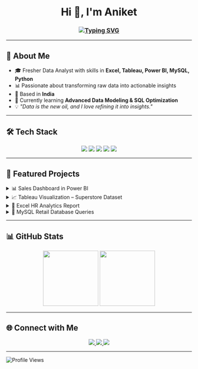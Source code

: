 
<!-- Typing Effect -->
<h1 align="center">Hi 👋, I'm Aniket</h1>
<h3 align="center">
  <a href="https://git.io/typing-svg">
    <img src="https://readme-typing-svg.demolab.com?font=Fira+Code&pause=1000&center=true&vCenter=true&width=435&lines=Aspiring+Data+Analyst;Data+Visualization+Enthusiast;Turning+Data+into+Insights" alt="Typing SVG" />
  </a>
</h3>

---

## 🚀 About Me  
- 🎓 Fresher Data Analyst with skills in **Excel, Tableau, Power BI, MySQL, Python**  
- 📊 Passionate about transforming raw data into actionable insights  
- 📍 Based in **India**  
- 🌱 Currently learning **Advanced Data Modeling & SQL Optimization**  
- 💡 *"Data is the new oil, and I love refining it into insights."*

---

## 🛠 Tech Stack

<p align="center">
  <img src="https://img.shields.io/badge/Excel-217346?style=for-the-badge&logo=microsoft-excel&logoColor=white" />
  <img src="https://img.shields.io/badge/Tableau-E97627?style=for-the-badge&logo=tableau&logoColor=white" />
  <img src="https://img.shields.io/badge/Power%20BI-F2C811?style=for-the-badge&logo=powerbi&logoColor=black" />
  <img src="https://img.shields.io/badge/MySQL-005C84?style=for-the-badge&logo=mysql&logoColor=white" />
  <img src="https://img.shields.io/badge/Python-3776AB?style=for-the-badge&logo=python&logoColor=white" />
</p>

---

## 📂 Featured Projects  

<details>
<summary>📊 Sales Dashboard in Power BI</summary>
Analyzed sales trends, customer segmentation, and profit insights.  
</details>

<details>
<summary>📈 Tableau Visualization – Superstore Dataset</summary>
Interactive dashboards for regional sales performance.  
</details>

<details>
<summary>📑 Excel HR Analytics Report</summary>
Employee performance, attrition analysis, and headcount trends.  
</details>

<details>
<summary>🛒 MySQL Retail Database Queries</summary>
SQL queries for extracting KPIs and insights from retail sales data.  
</details>

---

## 📊 GitHub Stats  

<p align="center">
  <img src="https://github-readme-stats.vercel.app/api?username=aniket-umathe&show_icons=true&theme=tokyonight" height="150"/>
  <img src="https://github-readme-stats.vercel.app/api/top-langs/?username=aniket-umathe&layout=compact&theme=tokyonight" height="150"/>
</p>

---

## 🌐 Connect with Me  

<p align="center">
  <a href="https://linkedin.com/in/aniket-ashok-umathe">
    <img src="https://img.shields.io/badge/LinkedIn-0A66C2?style=for-the-badge&logo=linkedin&logoColor=white"/>
  </a>
  <a href="mailto:aniketumath********@gmail.com">
    <img src="https://img.shields.io/badge/Email-D14836?style=for-the-badge&logo=gmail&logoColor=white"/>
  </a>
  <a href="https://github.com/aniket-umathe">
    <img src="https://img.shields.io/badge/GitHub-181717?style=for-the-badge&logo=github&logoColor=white"/>
  </a>
</p>

---

![Profile Views](https://komarev.com/ghpvc/?username=aniket-umathe&label=Profile%20Views&color=0e75b6&style=flat)
